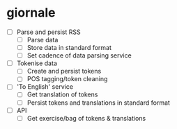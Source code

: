 # giornale

- [ ] Parse and persist RSS
	- [ ] Parse data
	- [ ] Store data in standard format
	- [ ] Set cadence of data parsing service
- [ ] Tokenise data
	- [ ] Create and persist tokens
	- [ ] POS tagging/token cleaning
- [ ] 'To English' service
	- [ ] Get translation of tokens
	- [ ] Persist tokens and translations in standard format
- [ ] API
	- [ ] Get exercise/bag of tokens & translations
